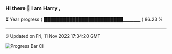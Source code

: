 ### Hi there 👋 I am Harry , 

⏳ Year progress { █████████████████████████▁▁▁▁▁ } 86.23 %

---

⏰ Updated on Fri, 11 Nov 2022 17:34:20 GMT

![Progress Bar CI](https://github.com/duykhang68/duykhang68/workflows/Progress%20Bar%20CI/badge.svg)

